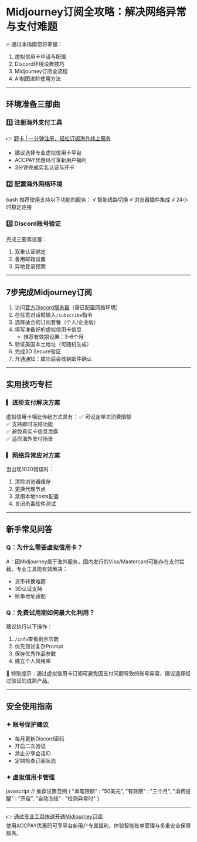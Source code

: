 # Midjourney订阅全攻略：解决网络异常与支付难题

🔥 通过本指南您将掌握：
1. 虚拟信用卡申请与配置
2. Discord环境设置技巧
3. Midjourney订阅全流程
4. AI制图进阶使用方法

---

## 环境准备三部曲

### 1️⃣ 注册海外支付工具
👉 [野卡 | 一分钟注册，轻松订阅海外线上服务](https://bbtdd.com/yeka)  
- 建议选择专业虚拟信用卡平台  
- ACCPAY优惠码可享新用户福利  
- 3分钟完成实名认证与开卡  

### 2️⃣ 配置海外网络环境
bash
推荐使用支持以下功能的服务：
√ 智能线路切换
√ 浏览器插件集成
√ 24小时稳定连接


### 3️⃣ Discord账号验证
完成三要素设置：
1. 双重认证绑定
2. 备用邮箱设置
3. 异地登录预案

---

## 7步完成Midjourney订阅

1. 访问[官方Discord服务器](discord://)（需已配置网络环境）
2. 在任意对话框输入`/subscribe`指令
3. 选择适合的订阅套餐（个人/企业版）
4. 填写准备好的虚拟信用卡信息
   - 推荐有效期设置：3-6个月
5. 验证美国本土地址（可随机生成）
6. 完成3D Secure验证
7. 开通通知：成功后会收到邮件确认

---

## 实用技巧专栏

### ▎进阶支付解决方案
虚拟信用卡相比传统方式具有：
✅ 可设定单次消费限额  
✅ 支持即时冻结功能  
✅ 避免真实卡信息泄露  
✅ 适应海外支付场景

### ▎网络异常应对方案
当出现1020错误时：
1. 清除浏览器缓存
2. 更换代理节点
3. 禁用本地hosts配置
4. 关闭杀毒软件测试

---

## 新手常见问答

### Q：为什么需要虚拟信用卡？
A：因Midjourney属于海外服务，国内发行的Visa/Mastercard可能存在支付拦截，专业工具能有效解决：
- 货币转换难题 
- 3D认证支持
- 账单地址适配

### Q：免费试用期如何最大化利用？
建议执行以下操作：
1. `/info`查看剩余次数  
2. 优先测试复杂Prompt  
3. 保存优秀作品参数  
4. 建立个人风格库

📌 特别提示：通过虚拟信用卡订阅可避免因支付问题导致的账号异常，建议选择经过验证的成熟产品。

---

## 安全使用指南

### ✦ 账号保护建议
- 每月更新Discord密码
- 开启二次验证
- 禁止分享会话ID
- 定期检查订阅状态

### ✦ 虚拟信用卡管理
javascript
// 推荐设置范例
{
  "单笔限额" : "50美元",
  "有效期" : "三个月",
  "消费提醒" : "开启", 
  "自动冻结" : "检测异常时"
}


---

👉 [通过专业工具快速开通Midjourney订阅](https://bbtdd.com/yeka)  
使用ACCPAY优惠码可享平台新用户专属福利，体验智能账单管理与多重安全保障服务。